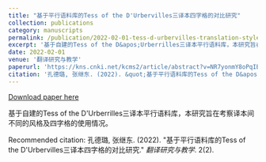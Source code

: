 ```yaml
---
title: "基于平行语料库的Tess of the D'Urbervilles三译本四字格的对比研究"
collection: publications
category: manuscripts
permalink: /publication/2022-02-01-tess-d-urbervilles-translation-style
excerpt: '基于自建的Tess of the D&apos;Urberrilles三译本平行语料库，本研究旨在考察译本间不同的风格及四字格的使用情况。'
date: 2022-02-01
venue: '翻译研究与教学'
paperurl: 'https://kns.cnki.net/kcms2/article/abstract?v=NR7yonmY8oPqIBJd8VHcWWoUJlj9XR2pE0aXA8ODR1pLxzzsMPWlQCpctag4jjeQanrp8i3GdEC3eiMaQR0DEtXJzjItxD7J6JVDxAhDZS3LSGQANmOCEaJNkYdduZFNGUK0vRyu4ZE=&uniplatform=NZKPT&language=CHS'
citation: '孔德璐, 张继东. (2022). &quot;基于平行语料库的Tess of the D&apos;Urbervilles三译本四字格的对比研究.&quot; <i>翻译研究与教学</i>. 2(2).'
---
```


<a href='https://kns.cnki.net/kcms2/article/abstract?v=NR7yonmY8oPqIBJd8VHcWWoUJlj9XR2pE0aXA8ODR1pLxzzsMPWlQCpctag4jjeQanrp8i3GdEC3eiMaQR0DEtXJzjItxD7J6JVDxAhDZS3LSGQANmOCEaJNkYdduZFNGUK0vRyu4ZE=&uniplatform=NZKPT&language=CHS'>Download paper here</a>

基于自建的Tess of the D&apos;Urberrilles三译本平行语料库，本研究旨在考察译本间不同的风格及四字格的使用情况。

Recommended citation: 孔德璐, 张继东. (2022). "基于平行语料库的Tess of the D'Urbervilles三译本四字格的对比研究." <i>翻译研究与教学</i>. 2(2).